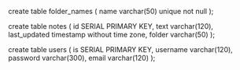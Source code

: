 <!-- created the folder table -->

create table folder_names (
name varchar(50) unique not null
);

<!-- creates the notes table -->

create table notes (
id SERIAL PRIMARY KEY,
text varchar(120),
last_updated timestamp without time zone,
folder varchar(50)
);

<!-- create table for users -->

create table users (
is SERIAL PRIMARY KEY,
username varchar(120),
password varchar(300),
email varchar(120)
);
